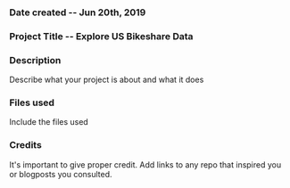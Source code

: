 ### Date created -- Jun 20th, 2019

### Project Title -- Explore US Bikeshare Data


### Description
Describe what your project is about and what it does

### Files used
Include the files used

### Credits
It's important to give proper credit. Add links to any repo that inspired you or blogposts you consulted.

